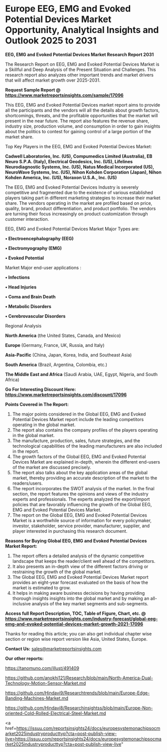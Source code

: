  # Europe EEG, EMG and Evoked Potential Devices Market Opportunity, Analytical Insights and Outlook 2025 to 2031

<strong>EEG, EMG and Evoked Potential Devices Market Research Report 2031</strong>

The Research Report on EEG, EMG and Evoked Potential Devices Market is a Skillful and Deep Analysis of the Present Situation and Challenges. This research report also analyzes other important trends and market drivers that will affect market growth over 2025-2031.

<strong>Request Sample Report @ <a href=https://www.marketreportsinsights.com/sample/17096>https://www.marketreportsinsights.com/sample/17096</a></strong>

This EEG, EMG and Evoked Potential Devices market report aims to provide all the participants and the vendors will all the details about growth factors, shortcomings, threats, and the profitable opportunities that the market will present in the near future. The report also features the revenue share, industry size, production volume, and consumption in order to gain insights about the politics to contest for gaining control of a large portion of the market share.

Top Key Players in the EEG, EMG and Evoked Potential Devices Market:

<strong>Cadwell Laboratories, Inc. (US), Compumedics Limited (Australia), EB Neuro S.P.A. (Italy), Electrical Geodesics, Inc. (US), Lifelines Neurodiagnostic Systems, Inc. (US), Natus Medical Incorporated (US), NeuroWave Systems, Inc. (US), Nihon Kohden Corporation (Japan), Nihon Kohden America, Inc. (US), Noraxon U.S.A., Inc. (US)</strong>

The EEG, EMG and Evoked Potential Devices Industry is severely competitive and fragmented due to the existence of various established players taking part in different marketing strategies to increase their market share. The vendors operating in the market are profiled based on price, quality, brand, product differentiation, and product portfolio. The vendors are turning their focus increasingly on product customization through customer interaction.

EEG, EMG and Evoked Potential Devices Market Major Types are:

<strong>• Electroencephalography (EEG)

• Electromyography (EMG)

• Evoked Potential</strong>

Market Major end-user applications :

<strong>• Infections

• Head Injuries

• Coma and Brain Death

• Metabolic Disorders

• Cerebrovascular Disorders</strong>

Regional Analysis

</u><strong><b>North America</b></strong> (the United States, Canada, and Mexico)

<strong><b>Europe </b></strong>(Germany, France, UK, Russia, and Italy)

<strong><b>Asia-Pacific</b></strong> (China, Japan, Korea, India, and Southeast Asia)

<strong><b>South America</b></strong> (Brazil, Argentina, Colombia, etc.)

<strong><b>The Middle East and Africa</b></strong> (Saudi Arabia, UAE, Egypt, Nigeria, and South Africa)

<strong>Go For Interesting Discount Here: <a href=https://www.marketreportsinsights.com/discount/17096>https://www.marketreportsinsights.com/discount/17096</a></strong>

<strong>Points Covered in The Report:</strong>
<ol>
  <li>The major points considered in the Global EEG, EMG and Evoked Potential Devices Market report include the leading competitors operating in the global market.</li>
  <li>The report also contains the company profiles of the players operating in the global market.</li>
  <li>The manufacture, production, sales, future strategies, and the technological capabilities of the leading manufacturers are also included in the report.</li>
  <li>The growth factors of the Global EEG, EMG and Evoked Potential Devices Market are explained in-depth, wherein the different end-users of the market are discussed precisely.</li>
  <li>The report also talks about the key application areas of the global market, thereby providing an accurate description of the market to the readers/users.</li>
  <li>The report incorporates the SWOT analysis of the market. In the final section, the report features the opinions and views of the industry experts and professionals. The experts analyzed the export/import policies that are favorably influencing the growth of the Global EEG, EMG and Evoked Potential Devices Market.</li>
  <li>The report on the Global EEG, EMG and Evoked Potential Devices Market is a worthwhile source of information for every policymaker, investor, stakeholder, service provider, manufacturer, supplier, and player interested in purchasing this research document.</li>
</ol>
<strong>Reasons for Buying Global EEG, EMG and Evoked Potential Devices Market Report:</strong>

<ol>
  <li>The report offers a detailed analysis of the dynamic competitive landscape that keeps the reader/client well ahead of the competitors.</li>
  <li>It also presents an in-depth view of the different factors driving or restraining the growth of the global market.</li>
  <li>The Global EEG, EMG and Evoked Potential Devices Market report provides an eight-year forecast evaluated on the basis of how the market is estimated to grow.</li>
  <li>It helps in making aware business decisions by having providing thorough insights insights into the global market and by making an all-inclusive analysis of the key market segments and sub-segments.</li>
</ol>
<strong>Access full Report Description, TOC, Table of Figure, Chart, etc. @ <a href=https://www.marketreportsinsights.com/industry-forecast/global-eeg-emg-and-evoked-potential-devices-market-growth-2021-17096>https://www.marketreportsinsights.com/industry-forecast/global-eeg-emg-and-evoked-potential-devices-market-growth-2021-17096</a></strong>


Thanks for reading this article; you can also get individual chapter wise section or region wise report version like Asia, United States, Europe.

<strong>Contact Us:</strong>
sales@marketreportsinsights.com

<strong>Our other reports:</strong>

<a href=https://tanomuno.com/illust/491409>https://tanomuno.com/illust/491409</a>

<a href=https://github.com/anokhi121/Research/blob/main/North-America-Dual-Technology-Motion-Sensor-Market.md>https://github.com/anokhi121/Research/blob/main/North-America-Dual-Technology-Motion-Sensor-Market.md</a>

<a href=https://github.com/Hindavi9/Researchtrends/blob/main/Europe-Edge-Banding-Machines-Market.md>https://github.com/Hindavi9/Researchtrends/blob/main/Europe-Edge-Banding-Machines-Market.md</a>

<a href=https://github.com/Hindavi8/Researchinsightss/blob/main/Europe-Non-oriented-Cold-Rolled-Electrical-Steel-Market.md>https://github.com/Hindavi8/Researchinsightss/blob/main/Europe-Non-oriented-Cold-Rolled-Electrical-Steel-Market.md</a>

<a href=https://issuu.com/reportsinsights24/docs/europesystemonachipsocmarket2025industryproducttyp?cta=post-publish-view-live>https://issuu.com/reportsinsights24/docs/europesystemonachipsocmarket2025industryproducttyp?cta=post-publish-view-live</a>"
